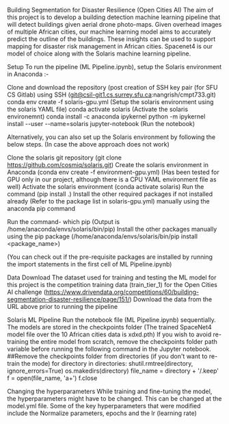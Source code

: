 Building Segmentation for Disaster Resilience (Open Cities AI)
The aim of this project is to develop a building detection machine learning pipeline that will detect buildings given aerial drone photo-maps. Given overhead images of multiple African cities, our machine learning model aims to accurately predict the outline of the buildings. These insights can be used to support mapping for disaster risk management in African cities. Spacenet4 is our model of choice along with the Solaris machine learning pipeline.

Setup
To run the pipeline (ML Pipeline.ipynb), setup the Solaris environment in Anaconda :-

Clone and download the repository (post creation of SSH key pair (for SFU CS Gitlab) using SSH (git@csil-git1.cs.surrey.sfu.ca:nangrish/cmpt733.git)
conda env create -f  solaris-gpu.yml   (Setup the solaris environment using the solaris YAML file)
conda activate solaris (Activate the solaris environemnt)
conda install -c anaconda ipykernel
python -m ipykernel install --user --name=solaris
jupyter-notebook (Run the notebook)

Alternatively, you can also set up the Solaris environment by following the below steps. (In case the above approach does not work)

Clone the solaris git repository (git clone https://github.com/cosmiq/solaris.git)
Create the solaris environment in Anaconda (conda env create -f environment-gpu.yml) (Has been tested for GPU only in our project, although there is a CPU YAML environment file as well)
Activate the solaris environment (conda activate solaris)
Run the command (pip install .)
Install the other required packages if not installed already (Refer to the package list in solaris-gpu.yml) manually using the anaconda pip command

Run the command- which pip
(Output is /home/anaconda/envs/solaris/bin/pip)
Install the other packages manually using the pip package
(/home/anaconda/envs/solaris/bin/pip install <package_name>)



(You can check out if the pre-requisite packages are installed by running the import statements in the first cell of ML Pipeline.ipynb)

Data Download
The dataset used for training and testing the ML model for this project is the competition training data (train_tier_1) for the Open Cities AI challenge (https://www.drivendata.org/competitions/60/building-segmentation-disaster-resilience/page/151/)
Download the data from the URL above prior to running the pipeline

Solaris ML Pipeline
Run the notebook file (ML Pipeline.ipynb) sequentially.
The models are stored in the checkpoints folder (The trained SpaceNet4 model file over the 10 African cities data is xdxd.pth)
If you wish to avoid re-training the entire model from scratch, remove the checkpoints folder path variable before running the following command in the Jupyter notebook.
##Remove the checkpoints folder from directories (if you don't want to re-train the mode)
for directory in directories:
    shutil.rmtree(directory, ignore_errors=True)
    os.makedirs(directory)
    file_name = directory + '/.keep'
    f = open(file_name, 'a+')
    f.close

Changing the hyperparameters
While training and fine-tuning the model, the hyperparameters might have to be changed. This can be changed at the model.yml file. Some of the key hyperparameters that were modified include the Normalize parameters, epochs and the lr (learning rate)